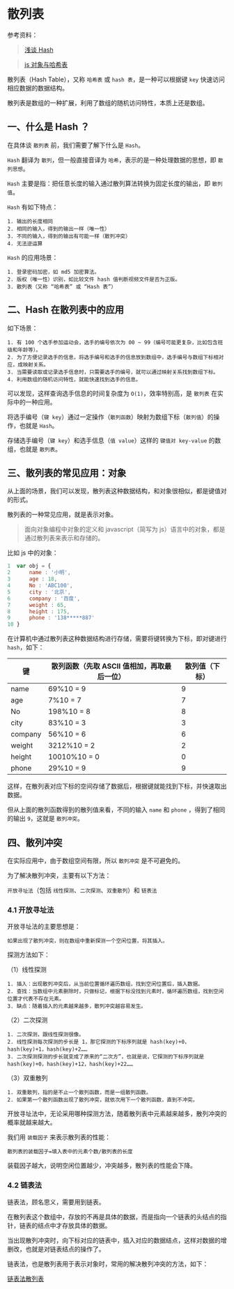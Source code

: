 # 散列表

参考资料：

> [浅谈 Hash](https://www.jianshu.com/p/ec7b848f83a7)

> [js 对象与哈希表](https://segmentfault.com/a/1190000007692754)

散列表（Hash Table），又称 `哈希表` 或 `hash 表`，是一种可以根据键 `key` 快速访问相应数据的数据结构。

散列表是数组的一种扩展，利用了数组的随机访问特性，本质上还是数组。

## 一、什么是 Hash ？

在具体谈 `散列表` 前，我们需要了解下什么是 `Hash`。

`Hash` 翻译为 `散列`，但一般直接音译为 `哈希`，表示的是一种处理数据的思想，即 `散列思想`。

`Hash` 主要是指：把任意长度的输入通过散列算法转换为固定长度的输出，即 `散列值`。

`Hash` 有如下特点：

```
1. 输出的长度相同
2. 相同的输入，得到的输出一样（唯一性）
3. 不同的输入，得到的输出有可能一样（散列冲突）
4. 无法逆运算
```

`Hash` 的应用场景：

```
1. 登录密码加密，如 md5 加密算法。
2. 版权（唯一性）识别，如比较文件 hash 值判断视频文件是否为正版。
3. 散列表（又称 “哈希表” 或 “Hash 表”）
```

## 二、Hash 在散列表中的应用

如下场景：

```
1. 有 100 个选手参加运动会，选手的编号依次为 00 ~ 99（编号可能更复杂，比如包含班级和年龄等）。
2. 为了方便记录选手的信息，将选手编号和选手的信息放到数组中，选手编号与数组下标相对应，成映射关系。
3. 当需要读取或记录选手信息时，只需要选手的编号，就可以通过映射关系找到数组下标。
4. 利用数组的随机访问特性，就能快速找到选手的信息。
```

可以发现，这样查询选手信息的时间复杂度为 `O(1)`，效率特别高，是 `散列表` 在实际中的一种应用。

将选手编号（`键 key`）通过一定操作（`散列函数`）映射为数组下标（`散列值`）的操作，也就是 `Hash`。

存储选手编号（`键 key`）和选手信息（`值 value`）这样的 `键值对 key-value` 的数组，也就是 `散列表`。

## 三、散列表的常见应用：对象

从上面的场景，我们可以发现，散列表这种数据结构，和对象很相似，都是键值对的形式。

散列表的一种常见应用，就是表示对象。

> 面向对象编程中对象的定义和 javascript（简写为 js）语言中的对象，都是通过散列表来表示和存储的。

比如 js 中的对象：

```javascript
1  var obj = {
2      name : '小明',
3      age : 18,
4      No : 'ABC100',
5      city : '北京',
6      company : '百度',
7      weight : 65,
8      height : 175,
9      phone : '138*****887'
10 }
```

在计算机中通过散列表这种数据结构进行存储，需要将键转换为下标，即对键进行 `hash`，如下：

|键      |散列函数（先取 ASCII 值相加，再取最后一位）|散列值（下标）|
|-       |-                                         |-             |
|name    |69%10 = 9                                 |9             |
|age     |7%10 = 7                                  |7             |
|No      |198%10 = 8                                |8             |
|city    |83%10 = 3                                 |3             |
|company |56%10 = 6                                 |6             |
|weight  |3212%10 = 2                               |2             |
|height  |10010%10 = 0                              |0             |
|phone   |29%10 = 9                                 |9             |

这样，在散列表对应下标的空间存储了数据后，根据键就能找到下标，并快速取出数据。

但从上面的散列函数得到的散列值来看，不同的输入 `name` 和 `phone` ，得到了相同的输出 `9`，这就是 `散列冲突`。

## 四、散列冲突

在实际应用中，由于数组空间有限，所以 `散列冲突` 是不可避免的。

为了解决散列冲突，主要有以下方法：

`开放寻址法`（包括 `线性探测`、`二次探测`、`双重散列`）和 `链表法`

### 4.1 开放寻址法

开放寻址法的主要思想是：

```
如果出现了散列冲突，则在数组中重新探测一个空闲位置，将其插入。
```

探测方法如下：

（1）线性探测

```
1. 插入：出现散列冲突后，从当前位置循环遍历数组，找到空闲位置后，插入数据。
2. 查找：当数组中元素删除时，只做标记，根据下标没找到元素时，循环遍历数组，找到空闲位置才代表不存在元素。
3. 缺点：随着插入的元素越来越多，散列冲突越容易发生。
```

（2）二次探测

```
1. 二次探测，跟线性探测很像。
2. 线性探测每次探测的步长是 1，那它探测的下标序列就是 hash(key)+0，hash(key)+1，hash(key)+2……
3. 二次探测探测的步长就变成了原来的“二次方”，也就是说，它探测的下标序列就是 hash(key)+0，hash(key)+12，hash(key)+22……
```

（3）双重散列

```
1. 双重散列，指的是不止一个散列函数，而是一组散列函数。
2. 如果第一个散列函数出现了散列冲突，就依次用下一个散列函数，直到不冲突。
```

开放寻址法中，无论采用哪种探测方法，随着散列表中元素越来越多，散列冲突的概率就越来越大。

我们用 `装载因子` 来表示散列表的性能：

```
散列表的装载因子=填入表中的元素个数/散列表的长度
```

装载因子越大，说明空闲位置越少，冲突越多，散列表的性能会下降。

### 4.2 链表法

链表法，顾名思义，需要用到链表。

在散列表这个数组中，存放的不再是具体的数据，而是指向一个链表的头结点的指针，链表的结点中才存放具体的数据。

当出现散列冲突时，向下标对应的链表中，插入对应的数据结点，这样对数据的增删改，也就是对链表结点的操作了。

链表法，也是散列表用于表示对象时，常用的解决散列冲突的方法，如下：

[链表法散列表](img/hash-table.jpg)